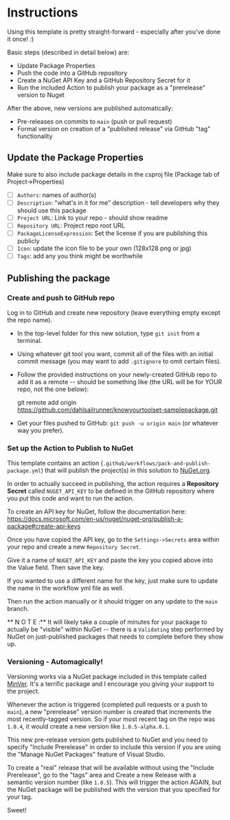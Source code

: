 # Instructions
Using this template is pretty straight-forward - especially after you've done it once!  :)

Basic steps (described in detail below) are: 
* Update Package Properties
* Push the code into a GitHub repository 
* Create a NuGet API Key and a GitHub Repository Secret for it
* Run the included Action to publish your package as a "prerelease" version to Nuget

After the above, new versions are published automatically:
* Pre-releases on commits to `main` (push or pull request)
* Formal version on creation of a "published release" via GitHub "tag" functionality
## Update the Package Properties
Make sure to also include package details in the csproj file (Package tab of Project->Properties)

- [ ] `Authors`: names of author(s)
- [ ] `Description`: "what's in it for me" description - tell developers why they should use this package
- [ ] `Project URL`: Link to your repo - should show readme
- [ ] `Repository URL`: Project repo root URL
- [ ] `PackageLicenseExpression`: Set the license if you are publishing this publicly
- [ ] `Icon`: update the icon file to be your own (128x128 png or jpg)
- [ ] `Tags`: add any you think might be worthwhile

## Publishing the package
### Create and push to GitHub repo
Log in to GitHub and create new repository (leave everything empty except 
the repo name).

* In the top-level folder for this new solution, type `git init` from a terminal.  
* Using whatever git tool you want, commit all of the files with an initial commit message (you may want to add `.gitignore` to omit certain files).
* Follow the provided instructions on your newly-created GitHub repo to add it as a remote -- should be something like (the URL will be for YOUR repo, not the one below):

    git remote add origin https://github.com/dahlsailrunner/knowyourtoolset-samplepackage.git

* Get your files pushed to GitHub:  `git push -u origin main` (or whatever way you prefer).

### Set up the Action to Publish to NuGet
This template contains an 
action (`.github/workflows/pack-and-publish-package.yml`) that will 
publish the project(s) in this solution to [NuGet.org](https://www.nuget.org).

In order to actually succeed in publishing, the action requires a **Repository Secret** 
called `NUGET_API_KEY` to be defined in the GitHub repository where you put this code and want to run the action.

To create an API key for NuGet, follow the documentation here: https://docs.microsoft.com/en-us/nuget/nuget-org/publish-a-package#create-api-keys

Once you have copied the API key, go to the `Settings->Secrets` area within your repo and create a new `Repository Secret`.

Give it a name of `NUGET_API_KEY` and paste the key you copied above into the Value field.  Then save the key.  

If you wanted to use a different name for the key, just make sure to update the name in the workflow yml file as well.

Then run the action manually or it should trigger on any update to the `main` branch.  

** N O T E :** It will likely take a couple of minutes for your package to actually be "visible" within NuGet -- there is a `Validating` step performed by NuGet on 
just-published packages that needs to complete before they show up.

### Versioning - Automagically!
Versioning works via a NuGet package included in this template called [MinVer](https://github.com/adamralph/minver). It's a terrific package and I encourage you 
giving your support to the project.

Whenever the action is triggered (completed pull requests or a push to `main`), a new "prerelease" version number is created that increments the most recently-tagged
version.  So if your most recent tag on the repo was `1.0.4`, it would create a new version like `1.0.5-alpha.0.1`. 

This new pre-release version gets published to NuGet and you need to specify "Include Prerelease" in order to include this version if you are using the 
"Manage NuGet Packages" feature of Visual Studio.

To create a "real" release that will be available without using the "Include Prerelease", go to the "tags" area and Create a new Release with a semantic version 
number (like `1.0.5`).  This will trigger the action AGAIN, but the NuGet package will be published with the version that you specified for your tag.

Sweet!
